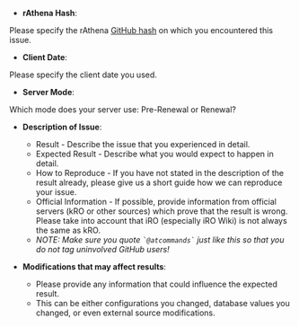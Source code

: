 * **rAthena Hash**: 

Please specify the rAthena [GitHub hash](https://help.github.com/articles/autolinked-references-and-urls/#commit-shas) on which you encountered this issue.

* **Client Date**: 

Please specify the client date you used.

* **Server Mode**: 

Which mode does your server use: Pre-Renewal or Renewal?

* **Description of Issue**: 
  * Result - Describe the issue that you experienced in detail.
  * Expected Result - Describe what you would expect to happen in detail.
  * How to Reproduce - If you have not stated in the description of the result already, please give us a short guide how we can reproduce your issue.
  * Official Information - If possible, provide information from official servers (kRO or other sources) which prove that the result is wrong. Please take into account that iRO (especially iRO Wiki) is not always the same as kRO.
  * _NOTE: Make sure you quote ``` `@atcommands` ``` just like this so that you do not tag uninvolved GitHub users!_

* **Modifications that may affect results**: 
  * Please provide any information that could influence the expected result.
  * This can be either configurations you changed, database values you changed, or even external source modifications.